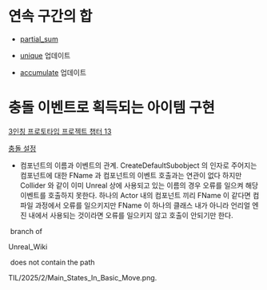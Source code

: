 # 연속 구간의 합

- [partial_sum](/c++/STL/Numeric.md#partial_sum)

- [unique](/c++/STL/Algorithm.md#unique) 업데이트

- [accumulate](/c++/STL/Numeric.md#accumulate) 업데이트

# 충돌 이벤트로 획득되는 아이템 구현

[3인칭 프로토타입 프로젝트 챕터 13](/Unreal/Project/Third_Person_Prototype/Chapter_13.md)

[충돌 설정](/Unreal/Feature/Collision.md)

- 컴포넌트의 이름과 이벤트의 관계.
CreateDefaultSubobject 의 인자로 주어지는 컴포넌트에 대한 FName 과 컴포넌트의 이벤트 호출과는 연관이 없다 하지만 Collider 와 같이 이미 Unreal 상에 사용되고 있는 이름의 경우 오류를 일으켜 해당 이벤트를 호출하지 못한다.
하나의 Actor 내의 컴포넌트 끼리 FName 이 같다면 컴파일 과정에서 오류를 일으키지만 FName 이 하나의 클래스 내가 아니라 언리얼 엔진 내에서 사용되는 것이라면 오류를 일으키지 않고 호출이 안되기만 한다.

  
 branch of 

Unreal_Wiki

 does not contain the path 

TIL/2025/2/Main_States_In_Basic_Move.png.